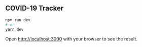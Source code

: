 ## COVID-19 Tracker

```bash
npm run dev
# or
yarn dev
```

Open [http://localhost:3000](http://localhost:3000) with your browser to see the result.
